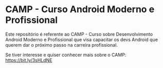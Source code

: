 # CAMP - Curso Android Moderno e Profissional

Este repositório é referente ao CAMP - Curso sobre Desenvolvimento Android Moderno e Profissional que visa capacitar os devs Android que querem dar o próximo passo na carreira profissional.

Se tiver interesse e quiser conhecer mais sobre o CAMP:
https://bit.ly/3sHLdNE
#

